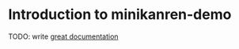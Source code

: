 # Introduction to minikanren-demo

TODO: write [great documentation](http://jacobian.org/writing/what-to-write/)
